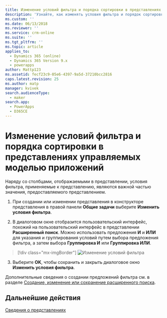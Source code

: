 ```yaml
---
title: Изменение условий фильтра и порядка сортировки в представлениях управляемых моделью приложений с PowerApps | MicrosoftDocs
description: 'Узнайте, как изменять условия фильтра и порядок сортировки в представлениях'
ms.custom: ''
ms.date: 06/13/2018
ms.reviewer: ''
ms.service: crm-online
ms.suite: ''
ms.tgt_pltfrm: ''
ms.topic: article
applies_to:
  - Dynamics 365 (online)
  - Dynamics 365 Version 9.x
  - powerapps
author: Mattp123
ms.assetid: fecf23c9-05e6-4397-9a5d-37210bcc2816
caps.latest.revision: 25
ms.author: matp
manager: kvivek
search.audienceType:
  - maker
search.app:
  - PowerApps
  - D365CE
---
```

# <a name="edit-filter-criteria-and-change-sort-order-in-model-driven-app-views"></a>Изменение условий фильтра и порядка сортировки в представлениях управляемых моделью приложений

<a name="BKMK_EditFilterCriteria"></a>   

Наряду со столбцами, отображаемыми в представлении, условия фильтра, применяемые к представлению, являются важной частью значения, предоставляемого представлением.  
  
1.  При создании или изменении представления в конструкторе представления в правой панели **Общие задачи** выберите **Изменить условия фильтра**.  
  
2.  В диалоговом окне отобразится пользовательский интерфейс, похожий на пользовательский интерфейс в представлении **Расширенный поиск**. Можно использовать предложения **И** и **ИЛИ** для указания и группирования условий путем выбора предложения фильтра, а затем выбора **Группировка И** или **Группировка ИЛИ**.  

  > [!div class="mx-imgBorder"] 
  > ![Изменение условий фильтра](media/edit-filter-criteria.png)
  
3.  Выберите **OK**, чтобы сохранить и закрыть диалоговое окно **Изменить условия фильтра**.  
  
 Дополнительные сведения о создании предложений фильтра см. в разделе [Создание, изменение или сохранение расширенного поиска](https://docs.microsoft.com/dynamics365/customer-engagement/basics/save-advanced-find-search).   
 
## <a name="next-steps"></a>Дальнейшие действия
[Сведения о представлениях](create-edit-views.md)
